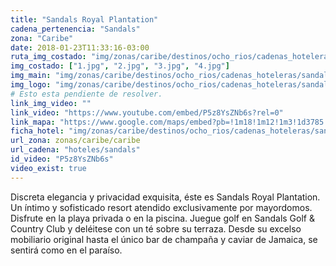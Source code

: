 ```yaml
---
title: "Sandals Royal Plantation"
cadena_pertenencia: "Sandals"
zona: "Caribe"
date: 2018-01-23T11:33:16-03:00
ruta_img_costado: "img/zonas/caribe/destinos/ocho_rios/cadenas_hoteleras/sandals/sandals_royal_plantation/imagenes/"
img_costado: ["1.jpg", "2.jpg", "3.jpg", "4.jpg"]
img_main: "img/zonas/caribe/destinos/ocho_rios/cadenas_hoteleras/sandals/sandals_royal_plantation/sandals_royal_plantation.jpg"
img_logo: "img/zonas/caribe/destinos/ocho_rios/cadenas_hoteleras/sandals/sandals_royal_plantation/logo/logo_sandals_royal_plantation.jpg"
# Esto esta pendiente de resolver.
link_img_video: ""
link_video: "https://www.youtube.com/embed/P5z8YsZNb6s?rel=0"
link_mapa: "https://www.google.com/maps/embed?pb=!1m18!1m12!1m3!1d3785.579241372665!2d-77.08418798510885!3d18.41199118747226!2m3!1f0!2f0!3f0!3m2!1i1024!2i768!4f13.1!3m3!1m2!1s0x8edafc4d14ad56df%3A0x617bca0326872e80!2sSandals+Royal+Plantation!5e0!3m2!1ses!2scl!4v1516733579639"
ficha_hotel: "img/zonas/caribe/destinos/ocho_rios/cadenas_hoteleras/sandals/sandals_royal_plantation/sandals_royal_plantation.pdf"
url_zona: zonas/caribe/caribe
url_cadena: "hoteles/sandals"
id_video: "P5z8YsZNb6s"
video_exist: true
---
```

Discreta elegancia y privacidad exquisita, éste es Sandals Royal Plantation. Un íntimo y sofisticado resort atendido exclusivamente por mayordomos. Disfrute en la playa privada o en la piscina. Juegue golf en Sandals Golf & Country Club y deléitese con un té sobre su terraza. Desde su excelso mobiliario original hasta el único bar de champaña y caviar de Jamaica, se sentirá como en el paraíso.
